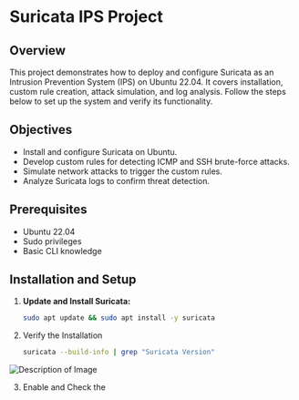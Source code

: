 # Suricata IPS Project

## Overview
This project demonstrates how to deploy and configure Suricata as an Intrusion Prevention System (IPS) on Ubuntu 22.04. It covers installation, custom rule creation, attack simulation, and log analysis. Follow the steps below to set up the system and verify its functionality.

## Objectives
- Install and configure Suricata on Ubuntu.
- Develop custom rules for detecting ICMP and SSH brute-force attacks.
- Simulate network attacks to trigger the custom rules.
- Analyze Suricata logs to confirm threat detection.

## Prerequisites
- Ubuntu 22.04
- Sudo privileges
- Basic CLI knowledge

## Installation and Setup

1. **Update and Install Suricata:**
   ```bash
   sudo apt update && sudo apt install -y suricata
2. Verify the Installation
    ```bash
   suricata --build-info | grep "Suricata Version"
![Description of Image](screenshots/screenshot_01_install.png)

3. Enable and Check the 
